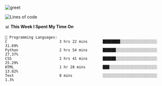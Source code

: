 ![greet](https://user-images.githubusercontent.com/44234583/146624354-9d461392-3676-4e7a-b12f-debc7319f53b.gif)

<!--START_SECTION:waka-->
![Lines of code](https://img.shields.io/badge/From%20Hello%20World%20I%27ve%20Written-391%20Thousand%20lines%20of%20code-blue)

📊 **This Week I Spent My Time On** 

```text
💬 Programming Languages: 
C                        3 hrs 22 mins       ████████░░░░░░░░░░░░░░░░░   31.69% 
Python                   2 hrs 54 mins       ██████░░░░░░░░░░░░░░░░░░░   27.37% 
CSS                      2 hrs 41 mins       ██████░░░░░░░░░░░░░░░░░░░   25.29% 
HTML                     1 hr 28 mins        ███░░░░░░░░░░░░░░░░░░░░░░   13.82% 
Text                     8 mins              ░░░░░░░░░░░░░░░░░░░░░░░░░   1.3%

```


<!--END_SECTION:waka-->
